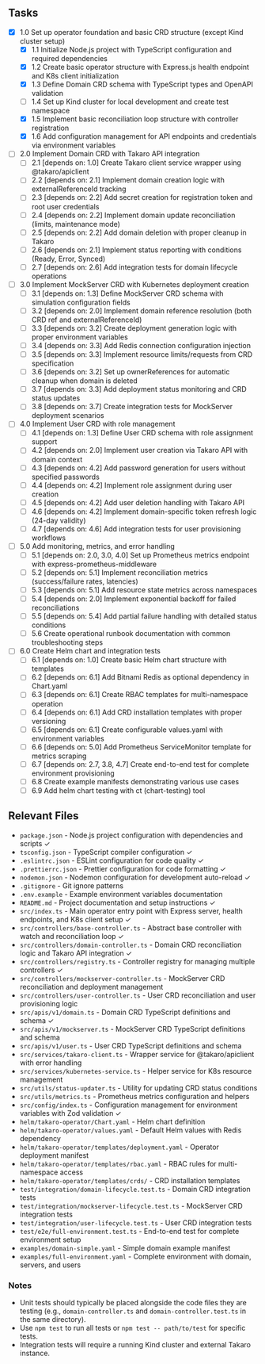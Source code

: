 ## Tasks

- [x] 1.0 Set up operator foundation and basic CRD structure (except Kind cluster setup)
  - [x] 1.1 Initialize Node.js project with TypeScript configuration and required dependencies
  - [x] 1.2 Create basic operator structure with Express.js health endpoint and K8s client initialization
  - [x] 1.3 Define Domain CRD schema with TypeScript types and OpenAPI validation
  - [ ] 1.4 Set up Kind cluster for local development and create test namespace
  - [x] 1.5 Implement basic reconciliation loop structure with controller registration
  - [x] 1.6 Add configuration management for API endpoints and credentials via environment variables

- [ ] 2.0 Implement Domain CRD with Takaro API integration
  - [ ] 2.1 [depends on: 1.0] Create Takaro client service wrapper using @takaro/apiclient
  - [ ] 2.2 [depends on: 2.1] Implement domain creation logic with externalReferenceId tracking
  - [ ] 2.3 [depends on: 2.2] Add secret creation for registration token and root user credentials
  - [ ] 2.4 [depends on: 2.2] Implement domain update reconciliation (limits, maintenance mode)
  - [ ] 2.5 [depends on: 2.2] Add domain deletion with proper cleanup in Takaro
  - [ ] 2.6 [depends on: 2.1] Implement status reporting with conditions (Ready, Error, Synced)
  - [ ] 2.7 [depends on: 2.6] Add integration tests for domain lifecycle operations

- [ ] 3.0 Implement MockServer CRD with Kubernetes deployment creation
  - [ ] 3.1 [depends on: 1.3] Define MockServer CRD schema with simulation configuration fields
  - [ ] 3.2 [depends on: 2.0] Implement domain reference resolution (both CRD ref and externalReferenceId)
  - [ ] 3.3 [depends on: 3.2] Create deployment generation logic with proper environment variables
  - [ ] 3.4 [depends on: 3.3] Add Redis connection configuration injection
  - [ ] 3.5 [depends on: 3.3] Implement resource limits/requests from CRD specification
  - [ ] 3.6 [depends on: 3.2] Set up ownerReferences for automatic cleanup when domain is deleted
  - [ ] 3.7 [depends on: 3.3] Add deployment status monitoring and CRD status updates
  - [ ] 3.8 [depends on: 3.7] Create integration tests for MockServer deployment scenarios

- [ ] 4.0 Implement User CRD with role management
  - [ ] 4.1 [depends on: 1.3] Define User CRD schema with role assignment support
  - [ ] 4.2 [depends on: 2.0] Implement user creation via Takaro API with domain context
  - [ ] 4.3 [depends on: 4.2] Add password generation for users without specified passwords
  - [ ] 4.4 [depends on: 4.2] Implement role assignment during user creation
  - [ ] 4.5 [depends on: 4.2] Add user deletion handling with Takaro API
  - [ ] 4.6 [depends on: 4.2] Implement domain-specific token refresh logic (24-day validity)
  - [ ] 4.7 [depends on: 4.6] Add integration tests for user provisioning workflows

- [ ] 5.0 Add monitoring, metrics, and error handling
  - [ ] 5.1 [depends on: 2.0, 3.0, 4.0] Set up Prometheus metrics endpoint with express-prometheus-middleware
  - [ ] 5.2 [depends on: 5.1] Implement reconciliation metrics (success/failure rates, latencies)
  - [ ] 5.3 [depends on: 5.1] Add resource state metrics across namespaces
  - [ ] 5.4 [depends on: 2.0] Implement exponential backoff for failed reconciliations
  - [ ] 5.5 [depends on: 5.4] Add partial failure handling with detailed status conditions
  - [ ] 5.6 Create operational runbook documentation with common troubleshooting steps

- [ ] 6.0 Create Helm chart and integration tests
  - [ ] 6.1 [depends on: 1.0] Create basic Helm chart structure with templates
  - [ ] 6.2 [depends on: 6.1] Add Bitnami Redis as optional dependency in Chart.yaml
  - [ ] 6.3 [depends on: 6.1] Create RBAC templates for multi-namespace operation
  - [ ] 6.4 [depends on: 6.1] Add CRD installation templates with proper versioning
  - [ ] 6.5 [depends on: 6.1] Create configurable values.yaml with environment variables
  - [ ] 6.6 [depends on: 5.0] Add Prometheus ServiceMonitor template for metrics scraping
  - [ ] 6.7 [depends on: 2.7, 3.8, 4.7] Create end-to-end test for complete environment provisioning
  - [ ] 6.8 Create example manifests demonstrating various use cases
  - [ ] 6.9 Add helm chart testing with ct (chart-testing) tool

## Relevant Files

- `package.json` - Node.js project configuration with dependencies and scripts ✓
- `tsconfig.json` - TypeScript compiler configuration ✓
- `.eslintrc.json` - ESLint configuration for code quality ✓
- `.prettierrc.json` - Prettier configuration for code formatting ✓
- `nodemon.json` - Nodemon configuration for development auto-reload ✓
- `.gitignore` - Git ignore patterns
- `.env.example` - Example environment variables documentation
- `README.md` - Project documentation and setup instructions ✓
- `src/index.ts` - Main operator entry point with Express server, health endpoints, and K8s client setup ✓
- `src/controllers/base-controller.ts` - Abstract base controller with watch and reconciliation loop ✓
- `src/controllers/domain-controller.ts` - Domain CRD reconciliation logic and Takaro API integration ✓
- `src/controllers/registry.ts` - Controller registry for managing multiple controllers ✓
- `src/controllers/mockserver-controller.ts` - MockServer CRD reconciliation and deployment management
- `src/controllers/user-controller.ts` - User CRD reconciliation and user provisioning logic
- `src/apis/v1/domain.ts` - Domain CRD TypeScript definitions and schema ✓
- `src/apis/v1/mockserver.ts` - MockServer CRD TypeScript definitions and schema
- `src/apis/v1/user.ts` - User CRD TypeScript definitions and schema
- `src/services/takaro-client.ts` - Wrapper service for @takaro/apiclient with error handling
- `src/services/kubernetes-service.ts` - Helper service for K8s resource management
- `src/utils/status-updater.ts` - Utility for updating CRD status conditions
- `src/utils/metrics.ts` - Prometheus metrics configuration and helpers
- `src/config/index.ts` - Configuration management for environment variables with Zod validation ✓
- `helm/takaro-operator/Chart.yaml` - Helm chart definition
- `helm/takaro-operator/values.yaml` - Default Helm values with Redis dependency
- `helm/takaro-operator/templates/deployment.yaml` - Operator deployment manifest
- `helm/takaro-operator/templates/rbac.yaml` - RBAC rules for multi-namespace access
- `helm/takaro-operator/templates/crds/` - CRD installation templates
- `test/integration/domain-lifecycle.test.ts` - Domain CRD integration tests
- `test/integration/mockserver-lifecycle.test.ts` - MockServer CRD integration tests
- `test/integration/user-lifecycle.test.ts` - User CRD integration tests
- `test/e2e/full-environment.test.ts` - End-to-end test for complete environment setup
- `examples/domain-simple.yaml` - Simple domain example manifest
- `examples/full-environment.yaml` - Complete environment with domain, servers, and users

### Notes

- Unit tests should typically be placed alongside the code files they are testing (e.g., `domain-controller.ts` and `domain-controller.test.ts` in the same directory).
- Use `npm test` to run all tests or `npm test -- path/to/test` for specific tests.
- Integration tests will require a running Kind cluster and external Takaro instance.
